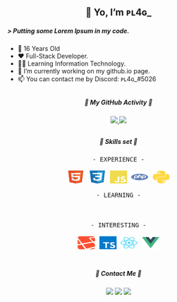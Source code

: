 ## <div align="center">👋 Yo, I’m ᴘʟ4ɢ_ </div>

##### > Putting some Lorem Ipsum in my code.

- 🎂 16 Years Old
- ❤️ Full-Stack Developer.
- 👨‍🎓 Learning Information Technology.
- 📄 I’m currently working on my github.io page.
- 📫 You can contact me by Discord: ᴘʟ4ɢ_#5026
  
<div>

##

  ##### <div align="center">🤖 My GitHub Activity 🤖</div>

<div style="display: inline_block;" align="center">
  <a href="https://github.com/pl4g">
  <img height="160em" src="https://github-readme-stats.vercel.app/api?username=pl4g&show_icons=true&theme=midnight-purple&include_all_commits=true&border_radius=22"/>
  <img height="160em" src="https://github-readme-stats.vercel.app/api/top-langs/?username=pl4g&layout=compact&langs_count=7&theme=midnight-purple&border_radius=16"/>
 </a>
</div>
  
  ##
  
  ##### <div align="center">🧠 Skills set 🧠</div>
 
<div align="center" style="display: inline_block;">    
 <kbd align="center">
      <kbd> - EXPERIENCE - </kbd>
      <br />
      <br />
      <img align="center" title="HTML5" alt="HTML" height="30" width="40" src="https://raw.githubusercontent.com/devicons/devicon/master/icons/html5/html5-original.svg">
      <img align="center"  title="CSS3" alt="CSS" height="30" width="40" src="https://raw.githubusercontent.com/devicons/devicon/master/icons/css3/css3-original.svg">
      <img align="center"  title="Javascript" alt="Js" height="30" width="40" src="https://raw.githubusercontent.com/devicons/devicon/master/icons/javascript/javascript-plain.svg">
      <img align="center" title="PHP" alt="PHP" height="30" width="40" src="https://raw.githubusercontent.com/devicons/devicon/master/icons/php/php-plain.svg">
      <img align="center" title="Python" alt="Python" height="30" width="40" src="https://raw.githubusercontent.com/devicons/devicon/master/icons/python/python-plain.svg">
<br />
<br /> 
</kbd>
<kbd align="center">
<kbd> - LEARNING - </kbd>
 <br />
 <br />
  <br />
 <br />
</kbd> 
<kbd align="center">
<kbd> - INTERESTING - </kbd> 
     <br />
     <br />
      <img align="center" title="Laravel 8" alt="Laravel 8" height="30" width="40" src="https://raw.githubusercontent.com/devicons/devicon/master/icons/laravel/laravel-plain.svg">
      <img align="center" title="TypeScript" alt="TypeScript" height="30" width="40" src="https://raw.githubusercontent.com/devicons/devicon/master/icons/typescript/typescript-plain.svg"> 
      <img align="center" title="React" alt="React" height="30" width="40" src="https://raw.githubusercontent.com/devicons/devicon/master/icons/react/react-original.svg">
      <img align="center" title="VueJS" alt="VueJS" height="30" width="40" src="https://raw.githubusercontent.com/devicons/devicon/master/icons/vuejs/vuejs-original.svg">        <br />
 <br />
 </kbd>
  </div>
  
  ##
 
  ##### <div align="center">💬 Contact Me 💬</div>
  
  <div align="center">
    <a href="https://www.linkedin.com/in/vinicius-luciano-cardoso-a67a5a226/" target="_blank"><img src="https://img.shields.io/badge/-LinkedIn-%230077B5?style=for-the-badge&logo=linkedin&logoColor=white" target="_blank"></a>
     <a href = "mailto:viniciuslucianocardoso@gmail.com"><img src="https://img.shields.io/badge/-Gmail-%23333?style=for-the-badge&logo=gmail&logoColor=white" target="_blank"></a>
     <a><img src="https://img.shields.io/badge/ᴘʟ4ɢ__%235026-7289DA?style=for-the-badge&logo=discord&logoColor=white"></a>
 </div>
